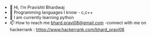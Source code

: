 - 👋 Hi, I’m Pravishti Bhardwaj
- 👀 Programming languages I know - c,c++
- 👀 I am currently learning python
- 📫 How to reach me 
bhard.pravi08@gmail.com
-connect with me on hackerrank : https://www.hackerrank.com/bhard_pravi08




<!---
pravishtibhardwaj/pravishtibhardwaj is a ✨ special ✨ repository because its `README.md` (this file) appears on your GitHub profile.
You can click the Preview link to take a look at your changes.
--->
